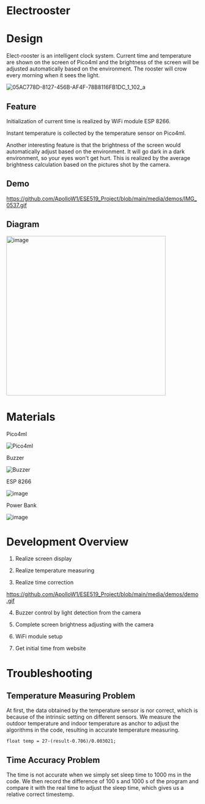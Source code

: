 # Electrooster

# Design
Elect-rooster is an intelligent clock system. Current time and temperature are shown on the screen of Pico4ml and the brightness of the screen will be adjusted automatically based on the environment. The rooster will crow every morning when it sees the light. 


![05AC778D-8127-456B-AF4F-78B8116FB1DC_1_102_a](https://user-images.githubusercontent.com/114015725/209373902-898495f5-73e6-4c86-8a3a-431418999f2f.jpeg)


## Feature
Initialization of current time is realized by WiFi module ESP 8266.

Instant temperature is collected by the temperature sensor on Pico4ml. 

Another interesting feature is that the brightness of the screen would automatically adjust based on the environment. It will go dark in a dark environment, so your eyes won't get hurt. This is realized by the average brightness calculation based on the pictures shot by the camera. 


## Demo

https://github.com/ApolloW1/ESE519_Project/blob/main/media/demos/IMG_0537.gif

## Diagram
<img width="416" alt="image" src="https://user-images.githubusercontent.com/114015725/209372855-7c0fa8dc-8ebf-4236-869c-a21c33068fa6.png">



# Materials

Pico4ml

![Pico4ml](https://user-images.githubusercontent.com/114015725/205458189-9b1b5b24-a74c-4aa0-a191-84875c989ed5.jpg)

Buzzer

![Buzzer](https://user-images.githubusercontent.com/114015725/205458210-97050459-0119-4827-a8aa-bbd22abb02c5.jpg)

ESP 8266

![image](https://user-images.githubusercontent.com/114015725/209374495-b5291494-da7f-4a66-b245-02f6b96bf956.png)

Power Bank

![image](https://user-images.githubusercontent.com/114015725/209374758-8889ebb5-f520-4abe-a14f-5af2d1fd0105.png)

# Development Overview
1. Realize screen display
 
2. Realize temperature measuring

3. Realize time correction

https://github.com/ApolloW1/ESE519_Project/blob/main/media/demos/demo.gif

4. Buzzer control by light detection from the camera

5. Complete screen brightness adjusting with the camera

6. WiFi module setup

7. Get initial time from website

# Troubleshooting
## Temperature Measuring Problem
At first, the data obtained by the temperature sensor is nor correct, which is because of the intrinsic setting on different sensors. We measure the outdoor temperature and indoor temperature as anchor to adjust the algorithms in the code, resulting in accurate temperature measuring.
```
float temp = 27-(result-0.706)/0.003021;
```

## Time Accuracy Problem
The time is not accurate when we simply set sleep time to 1000 ms in the code. We then record the difference of 100 s and 1000 s of the program and compare it with the real time to adjust the sleep time, which gives us a relative correct timestemp.
